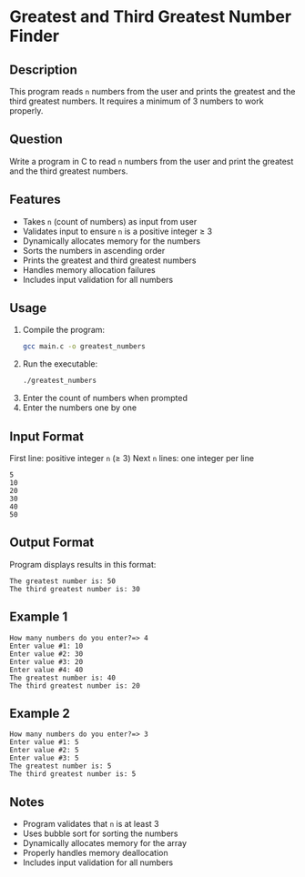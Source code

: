 # Greatest and Third Greatest Number Finder

## Description
This program reads `n` numbers from the user and prints the greatest and the third greatest numbers. It requires a minimum of 3 numbers to work properly.

## Question
Write a program in C to read `n` numbers from the user and print the greatest and the third greatest numbers.

## Features
- Takes `n` (count of numbers) as input from user
- Validates input to ensure `n` is a positive integer ≥ 3
- Dynamically allocates memory for the numbers
- Sorts the numbers in ascending order
- Prints the greatest and third greatest numbers
- Handles memory allocation failures
- Includes input validation for all numbers

## Usage
1. Compile the program:
   ```bash
   gcc main.c -o greatest_numbers
   ```
2. Run the executable:
   ```bash
   ./greatest_numbers
   ```
3. Enter the count of numbers when prompted
4. Enter the numbers one by one

## Input Format
First line: positive integer `n` (≥ 3)
Next `n` lines: one integer per line
```
5
10
20
30
40
50
```

## Output Format
Program displays results in this format:
```
The greatest number is: 50
The third greatest number is: 30
```

## Example 1
```
How many numbers do you enter?=> 4
Enter value #1: 10
Enter value #2: 30
Enter value #3: 20
Enter value #4: 40
The greatest number is: 40
The third greatest number is: 20
```

## Example 2
```
How many numbers do you enter?=> 3
Enter value #1: 5
Enter value #2: 5
Enter value #3: 5
The greatest number is: 5
The third greatest number is: 5
```

## Notes
- Program validates that `n` is at least 3
- Uses bubble sort for sorting the numbers
- Dynamically allocates memory for the array
- Properly handles memory deallocation
- Includes input validation for all numbers
